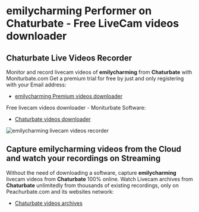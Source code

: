 # emilycharming Performer on Chaturbate - Free LiveCam videos downloader

## Chaturbate Live Videos Recorder

Monitor and record livecam videos of **emilycharming** from **Chaturbate** with Moniturbate.com
Get a premium trial for free by just and only registering with your Email address:
* [emilycharming Premium videos downloader](https://moniturbate.com/request-demo-licence-key.html)

Free livecam videos downloader - Moniturbate Software:
* [Chaturbate videos downloader](https://moniturbate.com/moniturbate-download-software.html)

![emilycharming livecam videos recorder](https://peachurnet.com/templates/moniturbate-software.png)


## Capture emilycharming videos from the Cloud and watch your recordings on Streaming

Without the need of downloading a software, capture **emilycharming** livecam videos from **Chaturbate** 100% online.
Watch Livecam archives from **Chaturbate** unlimitedly from thousands of existing recordings, only on Peachurbate.com and its websites network:
* [Chaturbate videos archives](https://peachurnet.com/)